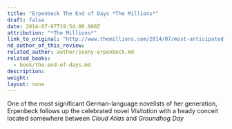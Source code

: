 ```yaml
---
title: "Erpenbeck The End of Days *The Millions*"
draft: false
date: 2014-07-07T19:54:00.000Z
attribution: "*The Millions*"
link_to_original: "http://www.themillions.com/2014/07/most-anticipated-the-great-second-half-2014-book-preview.html"
nd_author_of_this_review:
related_author: author/jenny-erpenbeck.md
related_books:
  - book/the-end-of-days.md
description:
weight:
layout: none
---
```

One of the most significant German-language novelists of her generation, Erpenbeck follows up the celebrated novel *Visitation* with a heady conceit located somewhere between *Cloud Atlas* and *Groundhog Day*

